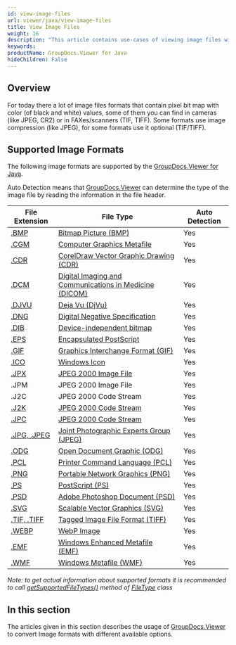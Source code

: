 ```yaml
---
id: view-image-files
url: viewer/java/view-image-files
title: View Image Files
weight: 16
description: "This article contains use-cases of viewing image files with GroupDocs.Viewer within your Java applications."
keywords: 
productName: GroupDocs.Viewer for Java
hideChildren: False
---
```

## Overview

For today there a lot of image files formats that contain pixel bit map with color (of black and white) values, some of them you can find in cameras (like JPEG, CR2) or in FAXes/scanners (TIF, TIFF). Some formats use image compression (like JPEG), for some formats use it optional (TIF/TIFF).

## Supported Image Formats

The following image formats are supported by the [GroupDocs.Viewer for Java](https://products.groupdocs.com/viewer/java). 

Auto Detection means that [GroupDocs.Viewer](https://products.groupdocs.com/viewer) can determine the type of the image file by reading the information in the file header.

| File Extension | File Type | Auto Detection |
| --- | --- | --- |
| [.BMP](https://wiki.fileformat.com/image/bmp) | [Bitmap Picture (BMP)](https://wiki.fileformat.com/image/bmp) | Yes |
| [.CGM](https://wiki.fileformat.com/page-description-language/cgm) | [Computer Graphics Metafile](https://wiki.fileformat.com/page-description-language/cgm) | Yes |
| [.CDR](https://wiki.fileformat.com/image/cdr) | [CorelDraw Vector Graphic Drawing (CDR)](https://wiki.fileformat.com/image/cdr)[](https://wiki.fileformat.com/image/cdr/) | Yes |
| [.DCM](https://wiki.fileformat.com/image/dcm) | [Digital Imaging and Communications in Medicine (DICOM)](https://wiki.fileformat.com/image/dicom) | Yes |
| [.DJVU](https://wiki.fileformat.com/image/djvu) | [Deja Vu (DjVu)](https://wiki.fileformat.com/image/djvu) | Yes |
| [.DNG](https://wiki.fileformat.com/image/dng) | [Digital Negative Specification](https://wiki.fileformat.com/image/dng) | Yes |
| [.DIB](https://wiki.fileformat.com/image/dib) | [Device-independent bitmap](https://wiki.fileformat.com/image/dib) | Yes |
| [.EPS](https://wiki.fileformat.com/page-description-language/eps) | [Encapsulated PostScript](https://wiki.fileformat.com/page-description-language/eps) | Yes |
| [.GIF](https://wiki.fileformat.com/image/gif) | [Graphics Interchange Format (GIF)](https://wiki.fileformat.com/image/gif) | Yes |
| [.ICO](https://wiki.fileformat.com/image/ico) | [Windows Icon](https://wiki.fileformat.com/image/ico) | Yes |
| [.JPX](https://wiki.fileformat.com/image/jp2) | [JPEG 2000 Image File](https://wiki.fileformat.com/image/jp2) | Yes |
| .JPM | JPEG 2000 Image File | Yes |
| .J2C | JPEG 2000 Code Stream | Yes |
| [.J2K](https://wiki.fileformat.com/image/jp2) | [JPEG 2000 Code Stream](https://wiki.fileformat.com/image/jp2) | Yes |
| [.JPC](https://wiki.fileformat.com/image/jp2) | [JPEG 2000 Code Stream](https://wiki.fileformat.com/image/jp2) | Yes |
| [.JPG, .JPEG](https://wiki.fileformat.com/image/jpeg) | [Joint Photographic Experts Group (JPEG)](https://wiki.fileformat.com/image/jpeg) | Yes |
| [.ODG](https://wiki.fileformat.com/image/odg) | [Open Document Graphic (ODG)](https://wiki.fileformat.com/image/odg) | Yes |
| [.PCL](https://wiki.fileformat.com/page-description-language/pcl) | [Printer Command Language (PCL)](https://wiki.fileformat.com/page-description-language/pcl) | Yes |
| [.PNG](https://wiki.fileformat.com/image/png) | [Portable Network Graphics (PNG)](https://wiki.fileformat.com/image/png) | Yes |
| [.PS](https://wiki.fileformat.com/page-description-language/ps) | [PostScript (PS)](https://wiki.fileformat.com/page-description-language/ps) | Yes |
| [.PSD](https://wiki.fileformat.com/image/psd) | [Adobe Photoshop Document (PSD)](https://wiki.fileformat.com/image/psd) | Yes |
| [.SVG](https://wiki.fileformat.com/page-description-language/svg) | [Scalable Vector Graphics (SVG)](https://wiki.fileformat.com/page-description-language/svg) | Yes |
| [.TIF, .TIFF](https://wiki.fileformat.com/image/tiff) | [Tagged Image File Format (TIFF)](https://wiki.fileformat.com/image/tiff) | Yes |
| [.WEBP](https://wiki.fileformat.com/image/webp) | [WebP Image](https://wiki.fileformat.com/image/webp) | Yes |
| [.EMF](https://wiki.fileformat.com/image/emf) | [Windows Enhanced Metafile (EMF)](https://wiki.fileformat.com/image/emf)  | Yes |
| [.WMF](https://wiki.fileformat.com/image/wmf) | [Windows Metafile (WMF)](https://wiki.fileformat.com/image/wmf) | Yes |

*Note:* _to get actual information about supported formats it is recommended to call [getSupportedFileTypes()](https://apireference.groupdocs.com/viewer/java/com.groupdocs.viewer/FileType#getSupportedFileTypes()) method of [FileType](https://apireference.groupdocs.com/viewer/java/com.groupdocs.viewer/FileType) class_

## In this section

The articles given in this section describes the usage of [GroupDocs.Viewer](https://products.groupdocs.com/viewer) to convert Image formats with different available options.
